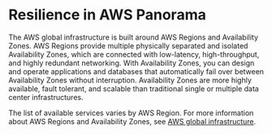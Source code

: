 # Resilience in AWS Panorama<a name="security-resilience"></a>

The AWS global infrastructure is built around AWS Regions and Availability Zones\. AWS Regions provide multiple physically separated and isolated Availability Zones, which are connected with low\-latency, high\-throughput, and highly redundant networking\. With Availability Zones, you can design and operate applications and databases that automatically fail over between Availability Zones without interruption\. Availability Zones are more highly available, fault tolerant, and scalable than traditional single or multiple data center infrastructures\.

The list of available services varies by AWS Region\. For more information about AWS Regions and Availability Zones, see [AWS global infrastructure](http://aws.amazon.com/about-aws/global-infrastructure/)\.